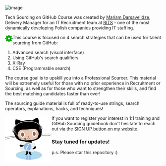 ![image](https://user-images.githubusercontent.com/81953271/145576374-aed883fb-3a51-4bbc-a2ad-390d599c4eb4.png)

Tech Sourcing on GitHub Course was created by [Mariam Darsavelidze](https://www.linkedin.com/in/darsaveli/), Delivery Manager for an IT Recruitment team at [RITS](https://rits.center//) - one of the most dynamically developing Polish companies providing IT staffing.

<img src="https://github.com/darsaveli/GitHub-Sourcing/blob/main/images/favicon.png" width="24px" align="left"> This course is focused on 4 search strategies that can be used for talent sourcing from GitHub:

1. Advanced search (visual interface)
2. Using GitHub's search qualifiers
3. X-Ray
4. CSE (Programmable search)

The course goal is to upskill you into a Professional Sourcer. This material will be extremely useful for those with no prior experience in Recruitment or Sourcing, as well as for those who want to strengthen their skills, and find the best matching candidates faster than ever!

The sourcing guide material is full of ready-to-use strings, search operators, explanations, hacks, and techniques!

<img src="https://github.com/darsaveli/GitHub-Sourcing/blob/main/images/supportcat.png" width="150px" align="left">


If you want to register your interest in 1:1 training and GitHub Sourcing guidebook don't hesitate to reach out via the [SIGN UP button on my website](https://darsaveli.github.io/GitHub-Sourcing/).

### Stay tuned for updates! 

p.s.
Please star this repository :) 

